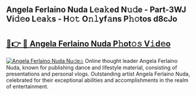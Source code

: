 ## Angela Ferlaino Nuda L𝚎a𝚔ed N𝚞𝚍e - Part-3WJ Vi𝚍𝚎o L𝚎a𝚔s - H𝚘𝚝 O𝚗𝚕yf𝚊ns P𝚑𝚘tos d8cJo

# <h2><a href="http://kf0isgp.oniu.top/?m=Angela+Ferlaino+Nuda">🔗👉 🔴 Angela Ferlaino Nuda P𝚑ot𝚘𝚜 V𝚒d𝚎o</a></h2>

[![Angela Ferlaino Nuda Nu𝚍e𝚜](https://i.imgur.com/0qMVB7G.gif)](http://kf0isgp.oniu.top/?m=Angela+Ferlaino+Nuda)
Online thought leader Angela Ferlaino Nuda, known for publishing dance and lifestyle material, consisting of presentations and personal vlogs. Outstanding artist Angela Ferlaino Nuda, celebrated for their exceptional abilities and accomplishments in the realm of entertainment.  
